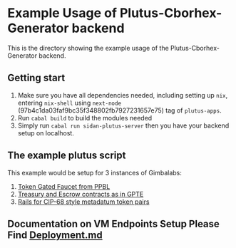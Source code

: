 # Example Usage of Plutus-Cborhex-Generator backend

This is the directory showing the example usage of the Plutus-Cborhex-Generator backend.

## Getting start
1. Make sure you have all dependencies needed, including setting up `nix`, entering `nix-shell` using `next-node` (97b4c1da03faf9bc35f348802fb7927231657e75) tag of `plutus-apps`.
2. Run `cabal build` to build the modules needed
3. Simply run `cabal run sidan-plutus-server` then you have your backend setup on localhost.

## The example plutus script
This example would be setup for 3 instances of Gimbalabs:
1. [Token Gated Faucet from PPBL](https://gitlab.com/gimbalabs/plutus-pbl-summer-2022/ppbl-course-02/-/tree/master/project-301-faucet)
2. [Treasury and Escrow contracts as in GPTE](https://gitlab.com/gimbalabs/plutus-pbl-summer-2022/projects/gpte/gpte-plutus-v2)
3. [Rails for CIP-68 style metadatum token pairs](https://gitlab.com/gimbalabs/plutus-pbl-summer-2022/projects/completion-token/ppbl-contributor-token)

## Documentation on VM Endpoints Setup Please Find [Deployment.md](../documentation/Deployment.md)

